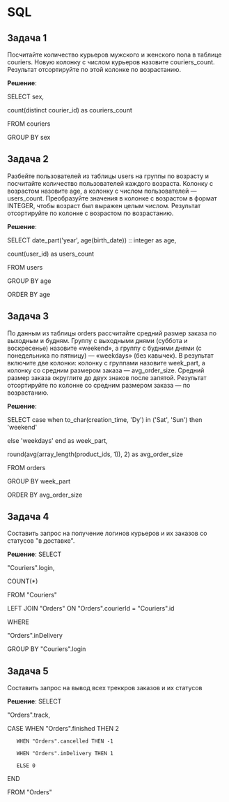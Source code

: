 # SQL

## Задача 1

Посчитайте количество курьеров мужского и женского пола в таблице couriers. Новую колонку с числом курьеров назовите couriers_count. Результат отсортируйте по этой колонке по возрастанию.

**Решение**:

SELECT sex,
       
count(distinct courier_id) as couriers_count

FROM   couriers

GROUP BY sex


## Задача 2

Разбейте пользователей из таблицы users на группы по возрасту и посчитайте количество пользователей каждого возраста. Колонку с возрастом назовите age, а колонку с числом пользователей — users_count. Преобразуйте значения в колонке с возрастом в формат INTEGER, чтобы возраст был выражен целым числом.
Результат отсортируйте по колонке с возрастом по возрастанию.

**Решение**:

SELECT date_part('year', age(birth_date)) :: integer as age,
      
count(user_id) as users_count

FROM   users

GROUP BY age

ORDER BY age

## Задача 3

По данным из таблицы orders рассчитайте средний размер заказа по выходным и будням. Группу с выходными днями (суббота и воскресенье) назовите «weekend», а группу с будними днями (с понедельника по пятницу) — «weekdays» (без кавычек). В результат включите две колонки: колонку с группами назовите week_part, а колонку со средним размером заказа — avg_order_size. Средний размер заказа округлите до двух знаков после запятой. Результат отсортируйте по колонке со средним размером заказа — по возрастанию.

**Решение**: 

SELECT case when to_char(creation_time, 'Dy') in ('Sat', 'Sun') then 'weekend'
          
else 'weekdays' end as week_part,
       
round(avg(array_length(product_ids, 1)), 2) as avg_order_size

FROM   orders

GROUP BY week_part

ORDER BY avg_order_size

## Задача 4
Составить запрос на получение логинов курьеров и их заказов со статусов "в доставке".

**Решение**:
SELECT

  "Couriers".login,
  
  COUNT(*)
  
FROM "Couriers" 

LEFT JOIN "Orders" ON "Orders".courierId = "Couriers".id 

WHERE

  "Orders".inDelivery
  
GROUP BY "Couriers".login


## Задача 5
Составить запрос на вывод всех треккров заказов и их статусов

**Решение**:
SELECT

  "Orders".track,
  
  CASE WHEN "Orders".finished THEN 2
  
       WHEN "Orders".canсelled THEN -1
       
       WHEN "Orders".inDelivery THEN 1
       
       ELSE 0
       
  END
  
FROM "Orders"
